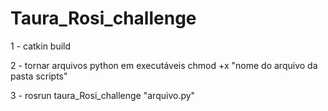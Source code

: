 # Taura_Rosi_challenge
1 - catkin build

2 - tornar arquivos python em executáveis chmod +x "nome do arquivo da pasta scripts"

3 - rosrun taura_Rosi_challenge "arquivo.py"
